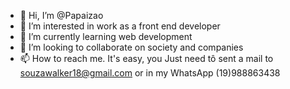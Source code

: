 - 👋 Hi, I’m @Papaizao
- 👀 I’m interested in work as a front end developer
- 🌱 I’m currently learning web development
- 💞️ I’m looking to collaborate on society and companies
- 📫 How to reach me. It's easy, you Just need tô sent a mail to souzawalker18@gmail.com or in my WhatsApp (19)988863438

<!---
Papaizao/Papaizao is a ✨ special ✨ repository because its `README.md` (this file) appears on your GitHub profile.
You can click the Preview link to take a look at your changes.
--->
